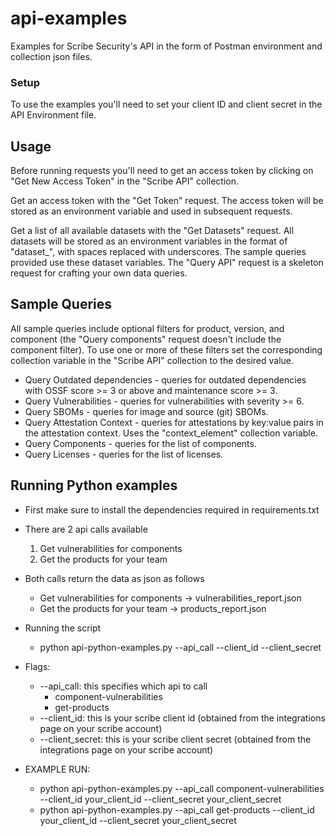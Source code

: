 # api-examples
Examples for Scribe Security's API in the form of Postman environment and collection json files.

### Setup
To use the examples you'll need to set your client ID and client secret in the API Environment file.

## Usage
Before running requests you'll need to get an access token by clicking on "Get New Access Token" in the "Scribe API" collection.

Get an access token with the "Get Token" request. 
The access token will be stored as an environment variable and used in subsequent requests.

Get a list of all available datasets with the "Get Datasets" request. 
All datasets will be stored as an environment variables in the format of "dataset_<dataset>", with spaces replaced with underscores.
The sample queries provided use these dataset variables.
The "Query API" request is a skeleton request for crafting your own data queries.

## Sample Queries
All sample queries include optional filters for product, version, and component 
(the "Query components" request doesn't include the component filter).
To use one or more of these filters set the corresponding collection variable in the "Scribe API" collection to the desired value.

* Query Outdated dependencies - queries for outdated dependencies with OSSF score >= 3 or above and maintenance score >= 3.
* Query Vulnerabilities - queries for vulnerabilities with severity >= 6.
* Query SBOMs - queries for image and source (git) SBOMs.
* Query Attestation Context - queries for attestations by key:value pairs in the attestation context. 
Uses the "context_element" collection variable.
* Query Components - queries for the list of components.
* Query Licenses - queries for the list of licenses.

## Running Python examples
* First make sure to install the dependencies required in requirements.txt
* There are 2 api calls available 
    1. Get vulnerabilities for components 
    2. Get the products for your team 
* Both calls return the data as json as follows
    * Get vulnerabilities for components -> vulnerabilities_report.json
    * Get the products for your team ->  products_report.json
* Running the script 
    - python api-python-examples.py --api_call <api-to-execute> --client_id <client-id> --client_secret <client-secret>
* Flags:
   * --api_call: this specifies which api to call
      * component-vulnerabilities 
      * get-products
  * --client_id: this is your scribe client id (obtained from the integrations page on your scribe account)
  * --client_secret: this is your scribe client secret (obtained from the integrations page on your scribe account)
  
* EXAMPLE RUN:
    * python api-python-examples.py --api_call component-vulnerabilities --client_id your_client_id --client_secret your_client_secret
    * python api-python-examples.py --api_call get-products --client_id your_client_id --client_secret your_client_secret

